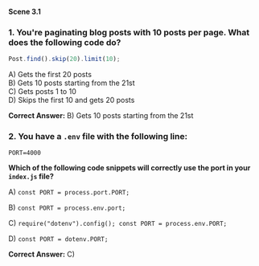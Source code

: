 **Scene 3.1**

### **1. You're paginating blog posts with 10 posts per page. What does the following code do?**

```js
Post.find().skip(20).limit(10);
```

A) Gets the first 20 posts  
B) Gets 10 posts starting from the 21st  
C) Gets posts 1 to 10  
D) Skips the first 10 and gets 20 posts

**Correct Answer:** B) Gets 10 posts starting from the 21st

### **2. You have a `.env` file with the following line:**

```
PORT=4000
```

**Which of the following code snippets will correctly use the port in your `index.js` file?**

A) `const PORT = process.port.PORT;`

B) `const PORT = process.env.port;`

C) `require("dotenv").config(); const PORT = process.env.PORT;`

D) `const PORT = dotenv.PORT;`

**Correct Answer:** C)
